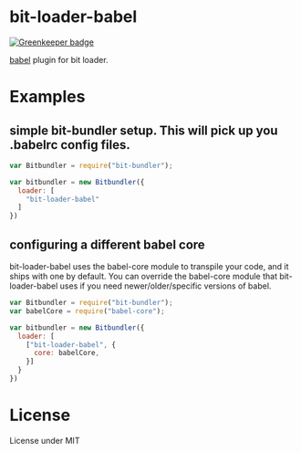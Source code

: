 # bit-loader-babel

[![Greenkeeper badge](https://badges.greenkeeper.io/MiguelCastillo/bit-loader-babel.svg)](https://greenkeeper.io/)

[babel](https://babeljs.io/) plugin for bit loader.

# Examples

## simple bit-bundler setup. This will pick up you .babelrc config files.

``` javascript
var Bitbundler = require("bit-bundler");

var bitbundler = new Bitbundler({
  loader: [
    "bit-loader-babel"
  ]
})
```

## configuring a different babel core

bit-loader-babel uses the babel-core module to transpile your code, and it ships with one by default. You can override the babel-core module that bit-loader-babel uses if you need newer/older/specific versions of babel.

``` javascript
var Bitbundler = require("bit-bundler");
var babelCore = require("babel-core");

var bitbundler = new Bitbundler({
  loader: [
    ["bit-loader-babel", {
      core: babelCore,
    }]
  }
})
```

# License

License under MIT
